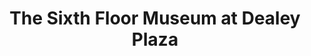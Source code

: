 ---
layout: repo
title: "The Sixth Floor Museum at Dealey Plaza"
id: 17096
permalink: repos/17096/
---